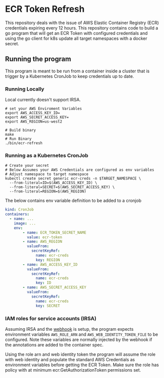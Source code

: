 # ECR Token Refresh
This repository deals with the issue of AWS Elastic Container Registry (ECR) credentials expiring every 12 hours.
This repository contains code to build a go program that will get an ECR Token with configured credentials and using the
go client for k8s update all target namespaces with a docker secret.

## Running the program
This program is meant to be run from a container inside a cluster that is trigger by a Kubernetes CronJob to keep 
credentials up to date.

### Running Locally
Local currently doesn't support IRSA.

```
# set your AWS Enviroment Variables
export AWS_ACCESS_KEY_ID=
export AWS_SECRET_ACCESS_KEY=
export AWS_REGION=us-west2

# Build binary
make
# Run Binary
./bin/ecr-refresh
```

### Running as a Kubernetes CronJob
```
# Create your secret
# Below Assumes your AWS Credentials are configured as env variables
# Adjust namespace to target namespace
kubectl create secret generic ecr-creds -n $TARGET_NAMESPACE \
  --from-literal=ID=$(AWS_ACCESS_KEY_ID) \
  --from-literal=SECRET=$(AWS_SECRET_ACCESS_KEY) \
  --from-literal=REGION=$(AWS_REGION)
```
The below contains env variable definition to be added to a cronjob

```yaml
kind: CronJob
containers:
  - name: ...
    image: ...
    env:
        - name: ECR_TOKEN_SECRET_NAME
          value: ecr-token
        - name: AWS_REGION
          valueFrom:
            secretKeyRef:
              name: ecr-creds
              key: REGION
        - name: AWS_ACCESS_KEY_ID
          valueFrom:
            secretKeyRef:
              name: ecr-creds
              key: ID
        - name: AWS_SECRET_ACCESS_KEY
          valueFrom:
            secretKeyRef:
              name: ecr-creds
              key: SECRET

```

### IAM roles for service accounts (IRSA)
Assuming IRSA and the [webhook](https://github.com/aws/amazon-eks-pod-identity-webhook) is setup, the program expects environment variables
```AWS_ROLE_ARN``` and ```AWS_WEB_IDENTITY_TOKEN_FILE``` to be configured. Note these variables are normally injected
by the webhook if the annotations are added to the container spec.

Using the role arn and web identity token the program will assume the role with web identity and populate
the standard AWS Credentials as environment variables before getting the ECR Token. Make sure the role has policy with 
at minimum ecr:GetAuthorizationToken permissions set.